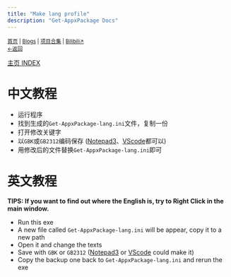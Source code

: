 ```yaml
---
title: "Make lang profile"
description: "Get-AppxPackage Docs"
---
```

<script src="https://unpkg.com/sober@0.3.2/dist/sober.min.js"></script><script src="https://rs.kdxiaoyi.top/res/scripts/js/md-newUI-render.js"></script>
<small id="old_menu"><a href="/">首页</a> | <a href="/blogs">Blogs</a> | <a href="/Project">项目合集</a> | <a href="https://space.bilibili.com/1987247870">Bilibili↗</a><br><a href="./index">←返回</a></small><br>

[主页 INDEX](./index)

# 中文教程
- 运行程序
- 找到生成的`Get-AppxPackage-lang.ini`文件，复制一份
- 打开修改关键字
- 以`GBK`或`GB2312`编码保存 ([Notepad3](https://github.com/rizonesoft/Notepad3
)、[VScode](https://code.visualstudio.com/)都可以)
- 用修改后的文件替换`Get-AppxPackage-lang.ini`即可

# 英文教程
**TIPS: If you want to find out where the English is, try to Right Click in the main window.**
- Run this exe
- A new file called `Get-AppxPackage-lang.ini` will be appear, copy it to a new path
- Open it and change the texts
- Save with `GBK` or `GB2312` ([Notepad3](https://github.com/rizonesoft/Notepad3
) or [VScode](https://code.visualstudio.com/) could make it)
- Copy the backup one back to `Get-AppxPackage-lang.ini` and rerun the exe